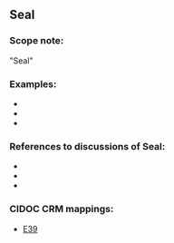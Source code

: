
## Seal 

###  Scope note: 
"Seal" 

### Examples: 

* 
* 
* 

### References to discussions of Seal:

* 

* 

* 

### CIDOC CRM mappings: 

* [E39](http://www.cidoc-crm.org/Entity/e39-actor/version-6.1)


